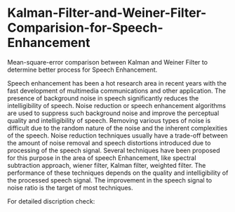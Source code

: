 # Kalman-Filter-and-Weiner-Filter-Comparision-for-Speech-Enhancement
Mean-square-error comparison between Kalman and Weiner Filter to determine better process for Speech Enhancement.


Speech enhancement has been a hot research area in recent years with the fast development
of multimedia communications and other application. The presence of background noise in
speech significantly reduces the intelligibility of speech. Noise reduction or speech
enhancement algorithms are used to suppress such background noise and improve the
perceptual quality and intelligibility of speech. Removing various types of noise is difficult
due to the random nature of the noise and the inherent complexities of the speech. Noise
reduction techniques usually have a trade-off between the amount of noise removal and
speech distortions introduced due to processing of the speech signal. Several techniques have
been proposed for this purpose in the area of speech Enhancement, like spectral subtraction
approach, wiener filter, Kalman filter, weighted filter. The performance of these techniques
depends on the quality and intelligibility of the processed speech signal. The improvement in
the speech signal to noise ratio is the target of most techniques.

For detailed discription check:
